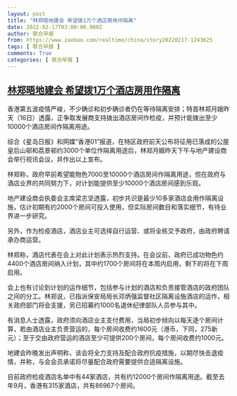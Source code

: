 ```yaml
---
layout: post
title: "林郑晤地建会 希望拨1万个酒店房用作隔离"
date: 2022-02-17T03:00:00.000Z
author: 联合早报
from: https://www.zaobao.com/realtime/china/story20220217-1243625
tags: [ 联合早报 ]
comments: True
categories: [ 联合早报 ]
---
```

<!--1645066800000-->
[林郑晤地建会 希望拨1万个酒店房用作隔离](https://www.zaobao.com/realtime/china/story20220217-1243625)
------

<div>
<p>香港第五波疫情严峻，不少确诊和初步确诊者仍在等待隔离安排；特首林郑月娥昨天（16日）透露，正争取发展商支持拨出酒店房间作检疫，并预计能拨出至少10000个酒店房间作隔离用途。</p><p>综合《星岛日报》和网媒“香港01”报道，在特区政府前天公布将征用已落成的公屋皇后山邨和荔景邨约3000个单位作隔离用途后，林郑月娥昨天下午与地产建设商会举行视讯会议，并作出以上宣布。</p><p>林郑称，政府早前希望能物色7000至10000个酒店房间作隔离用途，但在政府与酒店业界的共同努力下，对计划能提供至少10000个酒店房间感到乐观。</p><section id="imu"><div id="dfp-ad-imu1">        </div></section><p>地产建设商会执委会主席梁志坚透露，初步共识是最少10多家酒店会用作隔离设施，估计初期有约2000个房间可投入使用，但实际房间数目和落实细节，有待业界进一步研究。</p><p>另外，作为检疫酒店，酒店业主可选择自行运营、或将全栋交予政府，由政府聘请承办商运营。</p><p>林郑称，酒店代表在会上对此计划表示热烈支持。在会议前，政府已成功物色约4400个酒店房间纳入计划，其中约1700个房间将在本周内启用，剩下的将在下周启用。</p><div id="innity-in-post"></div><div id="dfp-ad-midarticlespecial">        </div><p>会上也有讨论到计划的运作细节，包括参与计划的酒店和负责接管酒店的政府团队之间的分工。林郑说，已指派保安局局长邓炳强监督社区隔离设施酒店的运作，相关政府部门将会支援，另已招募约1000名退休纪律部队人员参与其中。</p><p>有消息人士透露，政府须向酒店业主支付费用，当局初步倾向以每天逐个房间计算，若由酒店业主负责营运的，每个房间收费约1600元（港币，下同，275新元）；至于交由政府营运的酒店至少可提供200个房间，每个房间收费约1000元。</p><p>地建会昨晚发出声明称，该会将全力支持及配合政府抗疫措施，以期尽快击退疫情，并称，与会会员承诺将尽量配合政府需要提供合适隔离设施。</p><p>目前政府检疫酒店名单中有44家酒店，共有约12000个房间作隔离用途。截至去年9月，香港有315家酒店，共有86967个房间。</p>      <div class="cx_paywall_placeholder" id="sph_cdp_40"></div>
</div>

